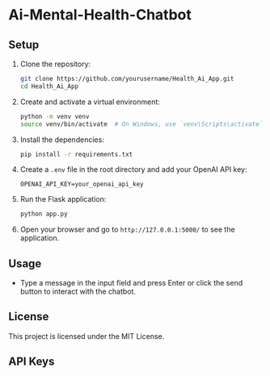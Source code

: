 # Ai-Mental-Health-Chatbot

## Setup

1. Clone the repository:

    ```sh
    git clone https://github.com/yourusername/Health_Ai_App.git
    cd Health_Ai_App
    ```

2. Create and activate a virtual environment:

    ```sh
    python -m venv venv
    source venv/bin/activate  # On Windows, use `venv\Scripts\activate`
    ```

3. Install the dependencies:

    ```sh
    pip install -r requirements.txt
    ```

4. Create a `.env` file in the root directory and add your OpenAI API key:

    ```plaintext
    OPENAI_API_KEY=your_openai_api_key
    ```

5. Run the Flask application:

    ```sh
    python app.py
    ```

6. Open your browser and go to `http://127.0.0.1:5000/` to see the application.

## Usage

- Type a message in the input field and press Enter or click the send button to interact with the chatbot.

## License

This project is licensed under the MIT License.

## API Keys
